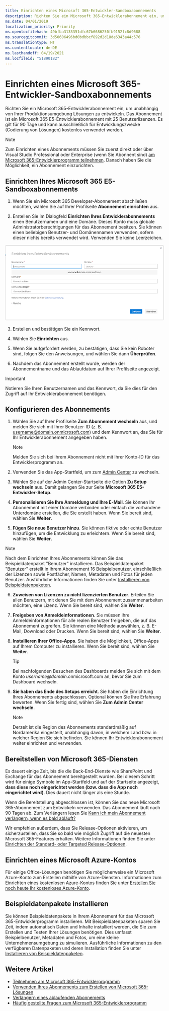 ```yaml
---
title: Einrichten eines Microsoft 365-Entwickler-Sandboxabonnements
description: Richten Sie ein Microsoft 365-Entwicklerabonnement ein, um unabhängig von Ihrer Produktionsumgebung Lösungen zu entwickeln.
ms.date: 04/01/2019
localization_priority: Priority
ms.openlocfilehash: 49bfba3133351dfc67b6686250fb9152fc8d9688
ms.sourcegitcommit: 3d50606496bd0bdbbcf892d2d18de6343a44c576
ms.translationtype: HT
ms.contentlocale: de-DE
ms.lasthandoff: 04/19/2021
ms.locfileid: "51890182"
---
```

# <a name="set-up-a-microsoft-365-developer-sandbox-subscription"></a>Einrichten eines Microsoft 365-Entwickler-Sandboxabonnements 

Richten Sie ein Microsoft 365-Entwicklerabonnement ein, um unabhängig von Ihrer Produktionsumgebung Lösungen zu entwickeln. Das Abonnement ist ein Microsoft 365 E5-Entwicklerabonnement mit 25 Benutzerlizenzen. Es gilt für 90 Tage und kann ausschließlich für Entwicklungszwecke (Codierung von Lösungen) kostenlos verwendet werden. 

> [!NOTE] 
> Zum Einrichten eines Abonnements müssen Sie zuerst direkt oder über Visual Studio Professional oder Enterprise (wenn Sie Abonnent sind) [am Microsoft 365-Entwicklerprogramm teilnehmen](microsoft-365-developer-program.md). Danach haben Sie die Möglichkeit, ein Abonnement einzurichten.

## <a name="set-up-your-microsoft-365-e5-sandbox-subscription"></a>Einrichten Ihres Microsoft 365 E5-Sandboxabonnements

1. Wenn Sie ein Microsoft 365 Developer-Abonnement abschließen möchten, wählen Sie auf Ihrer Profilseite **Abonnement einrichten** aus.

2. Erstellen Sie im Dialogfeld **Einrichten Ihres Entwicklerabonnements** einen Benutzernamen und eine Domäne. Dieses Konto muss globale Administratorberechtigungen für das Abonnement besitzen. Sie können einen beliebigen Benutzer- und Domänennamen verwenden, sofern dieser nichts bereits verwendet wird. Verwenden Sie keine Leerzeichen.

  ![Einrichten des Abonnementsformulars](images/5-set-up-form.png)

3. Erstellen und bestätigen Sie ein Kennwort.

4. Wählen Sie **Einrichten** aus.

5. Wenn Sie aufgefordert werden, zu bestätigen, dass Sie kein Roboter sind, folgen Sie den Anweisungen, und wählen Sie dann **Überprüfen**.

6. Nachdem das Abonnement erstellt wurde, werden der Abonnementname und das Ablaufdatum auf Ihrer Profilseite angezeigt.

  > [!IMPORTANT]
  > Notieren Sie Ihren Benutzernamen und das Kennwort, da Sie dies für den Zugriff auf Ihr Entwicklerabonnement benötigen.

## <a name="configure-the-subscription"></a>Konfigurieren des Abonnements

1. Wählen Sie auf Ihrer Profilseite **Zum Abonnement wechseln** aus, und melden Sie sich mit Ihrer Benutzer-ID (z. B. username@domain.onmicrosoft.com) und dem Kennwort an, das Sie für Ihr Entwicklerabonnement angegeben haben.

   > [!NOTE] 
   > Melden Sie sich bei Ihrem Abonnement nicht mit Ihrer Konto-ID für das Entwicklerprogramm an.

2. Verwenden Sie das App-Startfeld, um zum [Admin Center](https://admin.microsoft.com/AdminPortal/Home#/homepage) zu wechseln.

3. Wählen Sie auf der Admin Center-Startseite die Option **Zu Setup wechseln** aus. Damit gelangen Sie zur Seite **Microsoft 365 E5-Entwickler-Setup**.

4. **Personalisieren Sie Ihre Anmeldung und Ihre E-Mail**. Sie können Ihr Abonnement mit einer Domäne verbinden oder einfach die vorhandene Unterdomäne erstellen, die Sie erstellt haben. Wenn Sie bereit sind, wählen Sie **Weiter**.

5. **Fügen Sie neue Benutzer hinzu**. Sie können fiktive oder echte Benutzer hinzufügen, um die Entwicklung zu erleichtern. Wenn Sie bereit sind, wählen Sie **Weiter**.
    
  > [!NOTE]
  > Nach dem Einrichten Ihres Abonnements können Sie das Beispieldatenpaket "Benutzer" installieren. Das Beispieldatenpaket "Benutzer" erstellt in Ihrem Abonnement 16 Beispielbenutzer, einschließlich der Lizenzen sowie Postfächer, Namen, Metadaten und Fotos für jeden Benutzer. Ausführliche Informationen finden Sie unter [Installieren von Beispieldatenpaketen](install-sample-packs.md).

6. **Zuweisen von Lizenzen zu nicht lizenzierten Benutzer**. Erteilen Sie allen Benutzern, mit denen Sie mit dem Abonnement zusammenarbeiten möchten, eine Lizenz. Wenn Sie bereit sind, wählen Sie **Weiter**.

7. **Freigeben von Anmeldeinformationen**. Sie müssen ihre Anmeldeinformationen für alle realen Benutzer freigeben, die auf das Abonnement zugreifen. Sie können eine Methode auswählen, z. B. E-Mail, Download oder Drucken. Wenn Sie bereit sind, wählen Sie **Weiter**.

8. **Installieren Ihrer Office-Apps**. Sie haben die Möglichkeit, Office-Apps auf Ihrem Computer zu installieren. Wenn Sie bereit sind, wählen Sie **Weiter**.

   > [!TIP] 
   > Bei nachfolgenden Besuchen des Dashboards melden Sie sich mit dem Konto *username@domain*.onmicrosoft.com an, bevor Sie zum Dashboard wechseln.

9. **Sie haben das Ende des Setups erreicht**. Sie haben die Einrichtung Ihres Abonnements abgeschlossen. Optional können Sie Ihre Erfahrung bewerten. Wenn Sie fertig sind, wählen Sie **Zum Admin Center wechseln**.
    
   > [!NOTE] 
   > Derzeit ist die Region des Abonnements standardmäßig auf Nordamerika eingestellt, unabhängig davon, in welchem Land bzw. in welcher Region Sie sich befinden. Sie können Ihr Entwicklerabonnement weiter einrichten und verwenden.

## <a name="provision-microsoft-365-services"></a>Bereitstellen von Microsoft 365-Diensten

Es dauert einige Zeit, bis die die Back-End-Dienste wie SharePoint und Exchange für das Abonnement bereitgestellt wurden. Bei diesem Schritt wird für einige Symbole im App-Startfeld und auf der Startseite angezeigt, **dass diese noch eingerichtet werden (bzw. dass die App noch eingerichtet wird)**. Dies dauert nicht länger als eine Stunde.

Wenn die Bereitstellung abgeschlossen ist, können Sie das neue Microsoft 365-Abonnement zum Entwickeln verwenden. Das Abonnement läuft nach 90 Tagen ab. Zum Verlängern lesen Sie [Kann ich mein Abonnement verlängern, wenn es bald abläuft?](microsoft-365-developer-program-faq.md#renew-subscription)

Wir empfehlen außerdem, dass Sie Release-Optionen aktivieren, um sicherzustellen, dass Sie so bald wie möglich Zugriff auf die neuesten Microsoft 365-Features erhalten. Weitere Informationen finden Sie unter [Einrichten der Standard- oder Targeted Release-Optionen](https://support.office.com/article/set-up-the-standard-or-targeted-release-options-in-office-365-3b3adfa4-1777-4ff0-b606-fb8732101f47).

## <a name="set-up-a-microsoft-azure-account"></a>Einrichten eines Microsoft Azure-Kontos

Für einige Office-Lösungen benötigen Sie möglicherweise ein Microsoft Azure-Konto zum Erstellen mithilfe von Azure-Diensten. Informationen zum Einrichten eines kostenlosen Azure-Kontos finden Sie unter [Erstellen Sie noch heute Ihr kostenloses Azure-Konto](https://azure.microsoft.com/free/).

## <a name="install-sample-data-packs"></a>Beispieldatenpakete installieren

Sie können Beispieldatenpakete in Ihrem Abonnement für das Microsoft 365-Entwicklerprogramm installieren. Mit Beispieldatenpaketen sparen Sie Zeit, indem automatisch Daten und Inhalte installiert werden, die Sie zum Erstellen und Testen Ihrer Lösungen benötigen. Dies umfasst Beispielbenutzer, Metadaten und Fotos, um eine kleine Unternehmensumgebung zu simulieren. Ausführliche Informationen zu den verfügbaren Datenpaketen und deren Installation finden Sie unter [Installieren von Beispieldatenpaketen](install-sample-packs.md).

## <a name="see-also"></a>Weitere Artikel

- [Teilnehmen am Microsoft 365-Entwicklerprogramm](microsoft-365-developer-program.md)
- [Verwenden Ihres Abonnements zum Erstellen von Microsoft 365-Lösungen](build-microsoft-365-solutions.md)
- [Verlängern eines ablaufenden Abonnements](subscription-expiration-and-renewal.md)
- [Häufig gestellte Fragen zum Microsoft 365-Entwicklerprogramm](microsoft-365-developer-program-faq.md)
